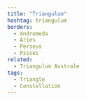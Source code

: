 ```yaml
---
title: "Triangulum"
hashtag: triangulum
borders:
  - Andromeda
  - Aries
  - Perseus
  - Pisces
related:
  - Triangulum Australe
tags:
  - Triangle
  - Constellation
---
```

